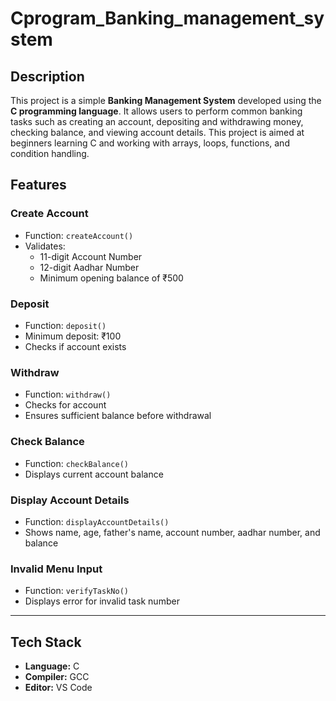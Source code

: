 # Cprogram_Banking_management_system

##  Description
This project is a simple **Banking Management System** developed using the **C programming language**. It allows users to perform common banking tasks such as creating an account, depositing and withdrawing money, checking balance, and viewing account details. This project is aimed at beginners learning C and working with arrays, loops, functions, and condition handling.

##  Features

###  Create Account
- Function: `createAccount()`
- Validates:
  - 11-digit Account Number
  - 12-digit Aadhar Number
  - Minimum opening balance of ₹500

###  Deposit
- Function: `deposit()`
- Minimum deposit: ₹100
- Checks if account exists

###  Withdraw
- Function: `withdraw()`
- Checks for account
- Ensures sufficient balance before withdrawal

###  Check Balance
- Function: `checkBalance()`
- Displays current account balance

###  Display Account Details
- Function: `displayAccountDetails()`
- Shows name, age, father's name, account number, aadhar number, and balance

###  Invalid Menu Input
- Function: `verifyTaskNo()`
- Displays error for invalid task number

---

##  Tech Stack
- **Language:** C
- **Compiler:** GCC 
- **Editor:** VS Code


